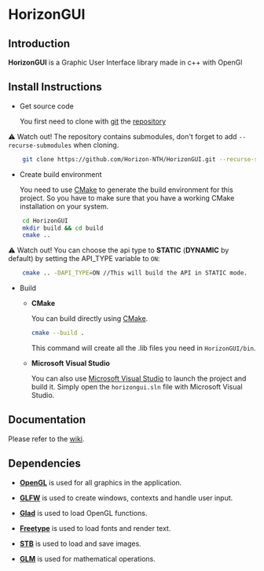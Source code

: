 # HorizonGUI

## Introduction

**HorizonGUI** is a Graphic User Interface library made in c++ with OpenGl

## Install Instructions

* Get source code

    You first need to clone with [git](https://git-scm.com) the [repository](https://github.com/Horizon-NTH/HorizonGUI.git)

⚠️ Watch out! The repository contains submodules, don't forget to add `--recurse-submodules` when cloning.  


```bash
    git clone https://github.com/Horizon-NTH/HorizonGUI.git --recurse-submodules
```

* Create build environment

    You need to use [CMake](https://cmake.org/) to generate the build environment for this project. So you have to make sure that you have a working CMake installation on your system.

```bash
    cd HorizonGUI
    mkdir build && cd build
    cmake ..
```
⚠️ Watch out! You can choose the api type to **STATIC** (**DYNAMIC** by default) by setting the API_TYPE variable to `ON`:

```bash
    cmake .. -DAPI_TYPE=ON //This will build the API in STATIC mode.
```

* Build

  * **CMake**

    You can build directly using [CMake](https://cmake.org/).

    ```bash
    cmake --build .
    ```

    This command will create all the .lib files you need in `HorizonGUI/bin`.

  * **Microsoft Visual Studio**

    You can also use [Microsoft Visual Studio](https://visualstudio.microsoft.com/) to launch the project and build it. Simply open the `horizongui.sln` file with Microsoft Visual Studio.

## Documentation

Please refer to the [wiki](https://github.com/Horizon-NTH/HorizonGUI/wiki).

## Dependencies

* **[OpenGL](https://www.opengl.org)** is used for all graphics in the application.

* **[GLFW](https://www.glfw.org)** is used to create windows, contexts and handle user input.

* **[Glad](https://glad.dav1d.de)** is used to load OpenGL functions.

* **[Freetype](https://freetype.org/index.html)** is used to load fonts and render text.

* **[STB](https://github.com/nothings/stb)** is used to load and save images.

* **[GLM](https://glm.g-truc.net/0.9.9/index.html)** is used for mathematical operations.